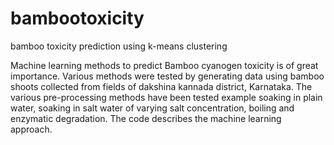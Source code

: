 # bambootoxicity
bamboo toxicity prediction using k-means clustering

Machine learning methods to predict Bamboo cyanogen toxicity is of great importance.
Various methods were tested by generating data using bamboo shoots collected from fields of dakshina kannada district, Karnataka.
The various pre-processing methods have been tested example soaking in plain water, soaking in salt water of varying salt concentration, boiling and enzymatic degradation.
The code describes the machine learning approach.
